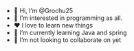 - 👋 Hi, I’m @Grochu25
- 👀 I’m interested in programming as all.
- ♥ I love to learn new things
- 🌱 I’m currently learning Java and spring
- 💞️ I’m not looking to collaborate on yet

<!---
- 📫 How to reach me ...
Grochu25/Grochu25 is a ✨ special ✨ repository because its `README.md` (this file) appears on your GitHub profile.
You can click the Preview link to take a look at your changes.
--->
